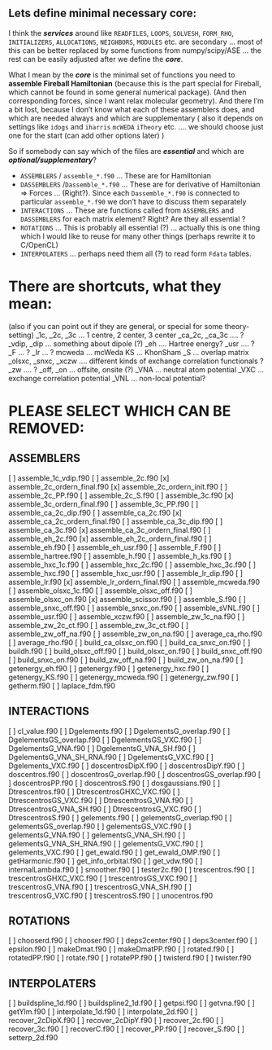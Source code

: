 
## Lets define minimal necessary core:

I think the ***services*** around like `READFILES`, `LOOPS`,  `SOLVESH`, `FORM_RHO`,  `INITIALIZERS`, `ALLOCATIONS`, `NEIGHBORS`, `MODULES`  etc. are secondary … most of this can be better replaced by some functions from numpy/scipy/ASE  … the rest can be easily adjusted after we define the ***core***. 

What I mean by the ***core*** is the minimal set of functions you need to **assemble Fireball Hamiltonian** (because this is the part special for Fireball, which cannot be found in some general numerical package). (And then corresponding forces, since I want relax molecular geometry).  And there I’m a bit lost, because I don’t know what each of these assemblers does, and which are needed always and which are supplementary ( also it depends on settings like `idogs` and `iharris` `mcWEDA` `iTheory` etc.  …. we should choose just one for the start (can add other options later) )

So if somebody can say which of the files are ***essential***  and which are ***optional/supplementary***?


- `ASSEMBLERS`  / `assemble_*.f90`  …  These are for Hamiltonian
- `DASSEMBLERS` /`Dassemble_*.f90` … These are for derivative of Hamiltonian => Forces … (Right?). Since each `Dassemble_*.f90` is connected to particular `assemble_*.f90` we don’t have to discuss them separately
- `INTERACTIONS` … These are functions called from `ASSEMBLERS` and `DASSEMBLERS` for each matrix element? Right? Are they all essential ?
- `ROTATIONS`    … This is probably all essential (?)  … actually this is one thing which I would like to reuse for many other things (perhaps rewrite it to C/OpenCL)
- `INTERPOLATERS` … perhaps need them all (?) to read form `Fdata` tables.
# There are shortcuts, what they mean:

(also if you can point out if they are general, or special for some theory-setting)
_1c, _2c, _3c  … 1 centre, 2 center, 3 center
_ca_2c, _ca_3c  …. ?
_vdip, _dip   … something about dipole (?)
_eh …. Hartree energy?
_usr    …. ?
_F      … ?
_Ir     … ?
mcweda … mcWeda
KS … KhonSham
_S … overlap matrix
_olsxc,  _snxc, _xczw    …. different kinds of exchange correlation functionals ?
_zw  …. ?
_off, _on  … offsite, onsite (?)
_VNA … neutral atom potential
_VXC  … exchange correlation potential
_VNL  … non-local potential?

# PLEASE SELECT WHICH CAN BE REMOVED:


## ASSEMBLERS


[ ] assemble_1c_vdip.f90
[ ] assemble_2c.f90
[x] assemble_2c_ordern_final.f90
[x] assemble_2c_ordern_init.f90
[ ] assemble_2c_PP.f90
[ ] assemble_2c_S.f90
[ ] assemble_3c.f90
[x] assemble_3c_ordern_final.f90
[ ] assemble_3c_PP.f90
[ ] assemble_ca_2c_dip.f90
[ ] assemble_ca_2c.f90
[x] assemble_ca_2c_ordern_final.f90
[ ] assemble_ca_3c_dip.f90
[ ] assemble_ca_3c.f90
[x] assemble_ca_3c_ordern_final.f90
[ ] assemble_eh_2c.f90
[x] assemble_eh_2c_ordern_final.f90
[ ] assemble_eh.f90
[ ] assemble_eh_usr.f90
[ ] assemble_F.f90
[ ] assemble_hartree.f90
[ ] assemble_h.f90
[ ] assemble_h_ks.f90
[ ] assemble_hxc_1c.f90
[ ] assemble_hxc_2c.f90
[ ] assemble_hxc_3c.f90
[ ] assemble_hxc.f90
[ ] assemble_hxc_usr.f90
[ ] assemble_lr_dip.f90
[ ] assemble_lr.f90
[x] assemble_lr_ordern_final.f90
[ ] assemble_mcweda.f90
[ ] assemble_olsxc_1c.f90
[ ] assemble_olsxc_off.f90
[ ] assemble_olsxc_on.f90
[x] assemble_scissor.f90
[ ] assemble_S.f90
[ ] assemble_snxc_off.f90
[ ] assemble_snxc_on.f90
[ ] assemble_sVNL.f90
[ ] assemble_usr.f90
[ ] assemble_xczw.f90
[ ] assemble_zw_1c_na.f90
[ ] assemble_zw_2c_ct.f90
[ ] assemble_zw_3c_ct.f90
[ ] assemble_zw_off_na.f90
[ ] assemble_zw_on_na.f90
[ ] average_ca_rho.f90
[ ] average_rho.f90
[ ] build_ca_olsxc_on.f90
[ ] build_ca_snxc_on.f90
[ ] buildh.f90
[ ] build_olsxc_off.f90
[ ] build_olsxc_on.f90
[ ] build_snxc_off.f90
[ ] build_snxc_on.f90
[ ] build_zw_off_na.f90
[ ] build_zw_on_na.f90
[ ] getenergy_eh.f90
[ ] getenergy.f90
[ ] getenergy_hxc.f90
[ ] getenergy_KS.f90
[ ] getenergy_mcweda.f90
[ ] getenergy_zw.f90
[ ] getherm.f90
[ ] laplace_fdm.f90


## INTERACTIONS


[ ] cl_value.f90
[ ] Dgelements.f90
[ ] DgelementsG_overlap.f90
[ ] DgelementsGS_overlap.f90
[ ] DgelementsGS_VXC.f90
[ ] DgelementsG_VNA.f90
[ ] DgelementsG_VNA_SH.f90
[ ] DgelementsG_VNA_SH_RNA.f90
[ ] DgelementsG_VXC.f90
[ ] Dgelements_VXC.f90
[ ] doscentrosDipX.f90
[ ] doscentrosDipY.f90
[ ] doscentros.f90
[ ] doscentrosG_overlap.f90
[ ] doscentrosGS_overlap.f90
[ ] doscentrosPP.f90
[ ] doscentrosS.f90
[ ] dosgaussians.f90
[ ] Dtrescentros.f90
[ ] DtrescentrosGHXC_VXC.f90
[ ] DtrescentrosGS_VXC.f90
[ ] DtrescentrosG_VNA.f90
[ ] DtrescentrosG_VNA_SH.f90
[ ] DtrescentrosG_VXC.f90
[ ] DtrescentrosS.f90
[ ] gelements.f90
[ ] gelementsG_overlap.f90
[ ] gelementsGS_overlap.f90
[ ] gelementsGS_VXC.f90
[ ] gelementsG_VNA.f90
[ ] gelementsG_VNA_SH.f90
[ ] gelementsG_VNA_SH_RNA.f90
[ ] gelementsG_VXC.f90
[ ] gelements_VXC.f90
[ ] get_ewald.f90
[ ] get_ewald_OMP.f90
[ ] getHarmonic.f90
[ ] get_info_orbital.f90
[ ] get_vdw.f90
[ ] internalLambda.f90
[ ] smoother.f90
[ ] tester2c.f90
[ ] trescentros.f90
[ ] trescentrosGHXC_VXC.f90
[ ] trescentrosGS_VXC.f90
[ ] trescentrosG_VNA.f90
[ ] trescentrosG_VNA_SH.f90
[ ] trescentrosG_VXC.f90
[ ] trescentrosS.f90
[ ] unocentros.f90


## ROTATIONS


[ ] chooserd.f90
[ ] chooser.f90
[ ] deps2center.f90
[ ] deps3center.f90
[ ] epsilon.f90
[ ] makeDmat.f90
[ ] makeDmatPP.f90
[ ] rotated.f90
[ ] rotatedPP.f90
[ ] rotate.f90
[ ] rotatePP.f90
[ ] twisterd.f90
[ ] twister.f90


## INTERPOLATERS


[ ] buildspline_1d.f90
[ ] buildspline2_1d.f90
[ ] getpsi.f90
[ ] getvna.f90
[ ] getYlm.f90
[ ] interpolate_1d.f90
[ ] interpolate_2d.f90
[ ] recover_2cDipX.f90
[ ] recover_2cDipY.f90
[ ] recover_2c.f90
[ ] recover_3c.f90
[ ] recoverC.f90
[ ] recover_PP.f90
[ ] recover_S.f90
[ ] setterp_2d.f90



